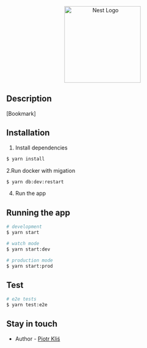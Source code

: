 <p align="center">
  <a href="http://nestjs.com/" target="blank"><img src="https://nestjs.com/img/logo-small.svg" width="200" alt="Nest Logo" /></a>
</p>

[circleci-image]: https://img.shields.io/circleci/build/github/nestjs/nest/master?token=abc123def456
[circleci-url]: https://circleci.com/gh/nestjs/nest

 
## Description

[Bookmark]

## Installation

1. Install dependencies

```bash
$ yarn install
```

2.Run docker with migation

```bash
$ yarn db:dev:restart
```

4. Run the app


## Running the app

```bash
# development
$ yarn start

# watch mode
$ yarn start:dev

# production mode
$ yarn start:prod
```

## Test

```bash
# e2e tests
$ yarn test:e2e
```

## Stay in touch

- Author - [Piotr Kliś](piotrklis.85@o2.pl)